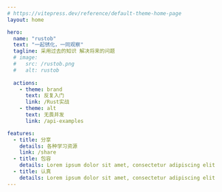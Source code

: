 ```yaml
---
# https://vitepress.dev/reference/default-theme-home-page
layout: home

hero:
  name: "rustob"
  text: "一起锈化，一同观察"
  tagline: 采用过去的知识 解决将来的问题
  # image:
  #   src: /rustob.png
  #   alt: rustob
       
  actions:
    - theme: brand
      text: 反复入门
      link: /Rust实战
    - theme: alt
      text: 无畏并发
      link: /api-examples

features:
  - title: 分享
    details: 各种学习资源
    link: /share
  - title: 包容
    details: Lorem ipsum dolor sit amet, consectetur adipiscing elit
  - title: 认真
    details: Lorem ipsum dolor sit amet, consectetur adipiscing elit
---
```


